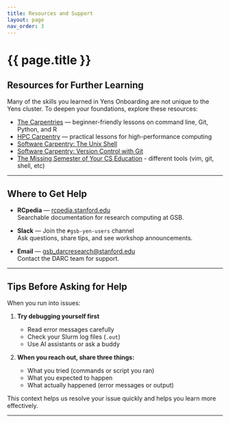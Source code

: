 ```yaml
---
title: Resources and Support
layout: page
nav_order: 3
---
```


# {{ page.title }}

## Resources for Further Learning

Many of the skills you learned in Yens Onboarding are not unique to the Yens cluster. To deepen your foundations, explore these resources:

- [The Carpentries](https://carpentries.org/) — beginner-friendly lessons on command line, Git, Python, and R  
- [HPC Carpentry](https://hpc-carpentry.github.io/) — practical lessons for high-performance computing  
- [Software Carpentry: The Unix Shell](https://swcarpentry.github.io/shell-novice/)  
- [Software Carpentry: Version Control with Git](https://swcarpentry.github.io/git-novice/)  
- [The Missing Semester of Your CS Education](https://missing.csail.mit.edu/) - different tools (vim, git, shell, etc)

---

## Where to Get Help

- **RCpedia** — [rcpedia.stanford.edu](https://rcpedia.stanford.edu/)  
  Searchable documentation for research computing at GSB.  

- **Slack** — Join the `#gsb-yen-users` channel  
  Ask questions, share tips, and see workshop announcements.  

- **Email** — [gsb_darcresearch@stanford.edu](mailto:gsb_darcresearch@stanford.edu)  
  Contact the DARC team for support.  

---

## Tips Before Asking for Help

When you run into issues:

1. **Try debugging yourself first**  
   - Read error messages carefully  
   - Check your Slurm log files (`.out`)  
   - Use AI assistants or ask a buddy  

2. **When you reach out, share three things:**  
   - What you tried (commands or script you ran)  
   - What you expected to happen  
   - What actually happened (error messages or output)  

This context helps us resolve your issue quickly and helps you learn more effectively.  

---

